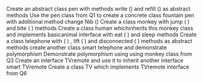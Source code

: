 Create an abstract class pen with methods write () and refill () as abstract methods 
Use the pen class from Q1 to create a concrete class fountain pen with additional method change Nib ()
Create a class monkey with jump ( ) and bite ( ) methods Create a class human whichinherits this monkey class and implements basicanimal interface with eat ( ) and sleep methods 
Create a class telephone with ( ) , lift ( ) and disconnected ( ) methods as abstract methods create another class smart telephone and demonstrate polymorphism 
Demonstrate polymorphism using using monkey  class from Q3 
Create an interface TVremote and use it to inherit another interface smart TVremote 
Create a class TV which implements TVremote interface from Q6

